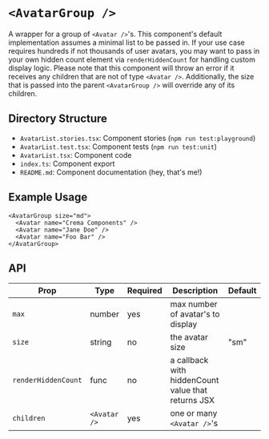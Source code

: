 # `<AvatarGroup />`

A wrapper for a group of `<Avatar />`'s. This component's default implementation assumes a minimal list to be passed in. If your use case requires hundreds if not thousands of user avatars, you may want to pass in your own hidden count element via `renderHiddenCount` for handling custom display logic. Please note that this component will throw an error if it receives any children that are not of type `<Avatar />`. Additionally, the size that is passed into the parent `<AvatarGroup />` will override any of its children.

## Directory Structure

- `AvatarList.stories.tsx`: Component stories (`npm run test:playground`)
- `AvatarList.test.tsx`: Component tests (`npm run test:unit`)
- `AvatarList.tsx`: Component code
- `index.ts`: Component export
- `README.md`: Component documentation (hey, that's me!)

## Example Usage

```tsx
<AvatarGroup size="md">
  <Avatar name="Crema Components" />
  <Avatar name="Jane Doe" />
  <Avatar name="Foo Bar" />
</AvatarGroup>
```

## API

| Prop                | Type         | Required | Description                                        | Default |
| ------------------- | ------------ | -------- | -------------------------------------------------- | ------- |
| `max`               | number       | yes      | max number of avatar's to display                  |         |
| `size`              | string       | no       | the avatar size                                    | "sm"    |
| `renderHiddenCount` | func         | no       | a callback with hiddenCount value that returns JSX |         |
| `children`          | `<Avatar />` | yes      | one or many `<Avatar />`'s                         |         |
